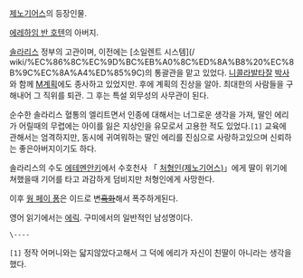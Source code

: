 [제노기어스](%EC%A0%9C%EB%85%B8%EA%B8%B0%EC%96%B4%EC%8A%A4.md)의 등장인물.

[에레하임 반 호텐](%EC%97%90%EB%A0%88%ED%95%98%EC%9E%84%20%EB%B0%98%20%ED%98%B8%ED%85%90.md)의 아버지.  

  

[솔라리스](%EC%86%94%EB%9D%BC%EB%A6%AC%EC%8A%A4.md) 정부의 고관이며, 이전에는 [소일렌트 시스템](/
wiki/%EC%86%8C%EC%9D%BC%EB%A0%8C%ED%8A%B8%20%EC%8B%9C%EC%8A%A4%ED%85%9C)의 통괄관을
맡고 있었다. [니콜라발타잘](%EB%8B%88%EC%BD%9C%EB%9D%BC%20%EB%B0%9C%ED%83%80%EC%9E%98.md)
[박사](%EB%B0%95%EC%82%AC.md)와 함께 [M계획](M%EA%B3%84%ED%9A%8D.md)에도 종사하고
있었지만. 후에 계획의 진상을 알아. 최대한의 사람들을 구해내어 그 직위를 퇴관. 그 후는 특설 외무성의 사무관이 된다.  

  

순수한 솔라리스 혈통의 엘리트면서 인종에 대해서는 너그로운 생각을 가져, 딸인 에리가 어릴때의 무렵에는 아이를 잃은 지상인을 유모로서 고용한
적도 있었다.`[1]` 교육에 관해서는 엄격하지만, 동시에 귀여워하는 딸인 에리를 진심으로 사랑하고있으며 신뢰하는 좋은아버지이기도 하다.  

  

솔라리스의 수도 [에테멘안키](%EC%97%90%ED%85%8C%EB%A9%98%EC%95%88%ED%82%A4.md)에서 수호천사 「
[처형인(제노기어스)](%EC%B2%98%ED%98%95%EC%9D%B8%28%EC%A0%9C%EB%85%B8%EA%B8%B0%EC%96%B4%EC%8A%A4%29.md)」에게 딸이 위기에 쳐했을때 기어를 타고 과감하게 덤비지만 처형인에게 사망한다.

이후 [웡 페이 퐁](%EC%9B%A1%20%ED%8E%98%EC%9D%B4%20%ED%90%81.md)은 이드로
변<del>[흑화](%ED%9D%91%ED%99%94.md)</del>해서 폭주하게된다.  

  

영어 읽기에서는 [에릭](%EC%97%90%EB%A6%AD.md). 구미에서의 일반적인 남성명이다.

`\----`

`[1]` 정작 어머니와는 닯지않았다고해서 그 덕에 에리가 자신이 친딸이 아니라는 생각을 했다.

